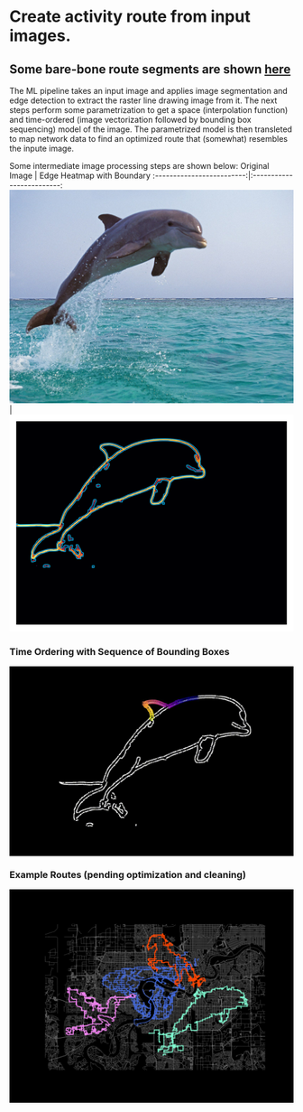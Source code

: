 # Create activity route from input images.

## Some bare-bone route segments are shown [here](https://ssarkarbht.github.io/map-art/)

The ML pipeline takes an input image and applies image segmentation and edge detection to extract the raster line drawing image from it. The next steps perform some parametrization to get a space (interpolation function) and time-ordered (image vectorization followed by bounding box sequencing) model of the image. The parametrized model is then transleted to map network data to find an optimized route that (somewhat) resembles the inpute image.

Some intermediate image processing steps are shown below:
Original Image             |  Edge Heatmap with Boundary
:-------------------------:|:-------------------------:
![](resources/dolphin_original.jpg) | ![](resources/dolphin_heatmap.png)

### Time Ordering with Sequence of Bounding Boxes
<div style="display: flex; justify-content: center;">
  <img src="resources/dolphin_tracking.gif" alt="Your GIF">
</div>

### Example Routes (pending optimization and cleaning)
![](resources/example_route.png)